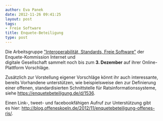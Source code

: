 ```yaml
---
author: Eva Panek
date: 2012-11-26 09:41:25
layout: post
tags:
- Freie Software
title: Enquete-Beteiligung
type: post
---
```


Die Arbeitsgruppe ["Interoperabilität, Standards, Freie Software"](https://standards.enquetebeteiligung.de/instance/standards) der Enquete-Kommission Internet und  
digitale Gesellschaft sammelt noch bis zum **3\. Dezember** auf ihrer Online-Plattform Vorschläge.  
  
Zusätzlich zur Vorstellung eigener Vorschläge könnt ihr auch interessante, bereits Vorhandene unterstützen, wie beispielsweise den zur Definierung einer offenen, standardisierten Schnittstelle für Ratsinformationssysteme, siehe <https://enquetebeteiligung.de/d/1536>.

Einen Link-, tweet- und facebookfähigen Aufruf zur Unterstützung gibt  
es hier: <http://blog.offeneskoeln.de/2012/11/enquetebeteiligung-offenes-ris/>.